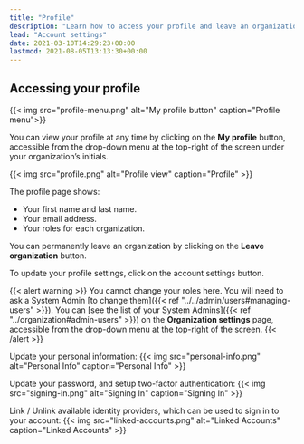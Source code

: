 ```yaml
---
title: "Profile"
description: "Learn how to access your profile and leave an organization."
lead: "Account settings"
date: 2021-03-10T14:29:23+00:00
lastmod: 2021-08-05T13:13:30+00:00
---
```


## Accessing your profile

{{< img src="profile-menu.png" alt="My profile button" caption="Profile menu">}}

You can view your profile at any time by clicking on the **My profile** button, accessible from the drop-down menu at the top-right of the screen under your organization’s initials.

{{< img src="profile.png" alt="Profile view" caption="Profile" >}}

The profile page shows:

- Your first name and last name.
- Your email address.
- Your roles for each organization.

You can permanently leave an organization by clicking on the **Leave organization** button.

To update your profile settings, click on the account settings button.

{{< alert warning >}}
You cannot change your roles here. You will need to ask a System Admin [to change them]({{< ref "../../admin/users#managing-users" >}}).
You can [see the list of your System Admins]({{< ref "../organization#admin-users" >}}) on the **Organization settings** page, accessible
from the drop-down menu at the top-right of the screen.
{{< /alert >}}

Update your personal information:
{{< img src="personal-info.png" alt="Personal Info" caption="Personal Info" >}}

Update your password, and setup two-factor authentication:
{{< img src="signing-in.png" alt="Signing In" caption="Signing In" >}}

Link / Unlink available identity providers, which can be used to sign in to your account:
{{< img src="linked-accounts.png" alt="Linked Accounts" caption="Linked Accounts" >}}
